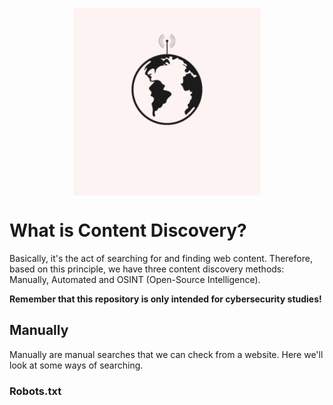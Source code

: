 <p align="center"><img align="center" width="300" height="300" src="./assets/logo.gif"/></p>

# What is Content Discovery?
Basically, it's the act of searching for and finding web content. Therefore, based on this principle, we have three content discovery methods: Manually, Automated and OSINT (Open-Source Intelligence).

**Remember that this repository is only intended for cybersecurity studies!**
## Manually 
Manually are manual searches that we can check from a website. Here we'll look at some ways of searching.

### **Robots.txt**
